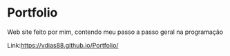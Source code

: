 # Portfolio
 Web site feito por mim, contendo meu passo a passo geral na programação

Link:https://vdias88.github.io/Portfolio/
